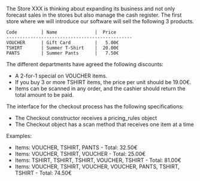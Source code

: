 The Store XXX is thinking about expanding its business and not only forecast sales in the stores but also manage the cash register. The first store where we will introduce our software will sell the following 3 products.

```
Code         | Name              |  Price
-----------------------------------------------
VOUCHER      | Gift Card         |   5.00€
TSHIRT       | Summer T-Shirt    |  20.00€
PANTS        | Summer Pants      |   7.50€
```

The different departments have agreed the following discounts:

- A 2-for-1 special on VOUCHER items.
- If you buy 3 or more TSHIRT items, the price per unit should be 19.00€.
- Items can be scanned in any order, and the cashier should return the total amount to be paid.

The interface for the checkout process has the following specifications:

- The Checkout constructor receives a pricing_rules object
- The Checkout object has a scan method that receives one item at a time

Examples:

- Items: VOUCHER, TSHIRT, PANTS - Total: 32.50€
- Items: VOUCHER, TSHIRT, VOUCHER - Total: 25.00€
- Items: TSHIRT, TSHIRT, TSHIRT, VOUCHER, TSHIRT - Total: 81.00€
- Items: VOUCHER, TSHIRT, VOUCHER, VOUCHER, PANTS, TSHIRT, TSHIRT - Total: 74.50€